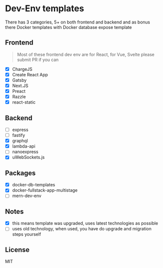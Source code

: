 # Dev-Env templates

There has 3 categories, 5+ on both frontend and backend and as bonus there Docker templates with Docker database expose template

## Frontend

> Most of these frontend dev env are for React, for Vue, Svelte please submit PR if you can

- [x] ChargeJS
- [x] Create React App
- [x] Gatsby
- [x] Next.JS
- [x] Preact
- [x] Razzle
- [x] react-static

## Backend

- [ ] express
- [ ] fastify
- [x] graphql
- [x] lambda-api
- [ ] nanoexpress
- [x] uWebSockets.js

## Packages

- [x] docker-db-templates
- [x] docker-fullstack-app-multistage
- [ ] mern-dev-env

## Notes

- [x] this means template was upgraded, uses latest technologies as possible
- [ ] uses old technology, when used, you have do upgrade and migration steps yourself

## License

MIT
